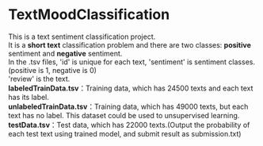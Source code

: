 # TextMoodClassification
This is a text sentiment classification project.   
It is a **short text** classification problem and there are two classes: **positive** sentiment and **negative** sentiment.  
In the .tsv files, 'id' is unique for each text,  'sentiment' is sentiment classes.(positive is 1, negative is 0)   
'review'  is the text.   
**labeledTrainData.tsv**：Training data, which has 24500 texts and each text has its label.   
**unlabeledTrainData.tsv**：Training data, which has 49000 texts, but each text has no label. This dataset could be used to unsupervised learning.   
**testData.tsv**：Test data, which has 22000 texts.(Output the probability of each test text using trained model, and submit result as submission.txt)
